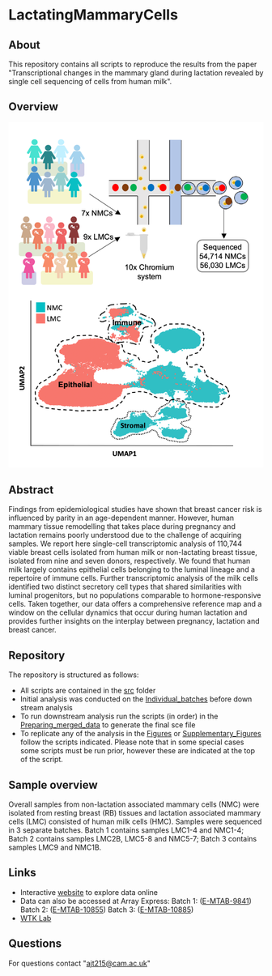# LactatingMammaryCells

## About
This repository contains all scripts to reproduce the results from the paper "Transcriptional changes in the mammary gland during lactation revealed by single cell sequencing of cells from human milk".

## Overview
![](MilkCells.png)

## Abstract
Findings from epidemiological studies have shown that breast cancer risk is influenced by parity in an age-dependent manner. However, human mammary tissue remodelling that takes place during pregnancy and lactation remains poorly understood due to the challenge of acquiring samples. We report here single-cell transcriptomic analysis of 110,744 viable breast cells isolated from human milk or non-lactating breast tissue, isolated from nine and seven donors, respectively. We found that human milk largely contains epithelial cells belonging to the luminal lineage and a repertoire of immune cells. Further transcriptomic analysis of the milk cells identified two distinct secretory cell types that shared similarities with luminal progenitors, but no populations comparable to hormone-responsive cells. Taken together, our data offers a comprehensive reference map and a window on the cellular dynamics that occur during human lactation and provides further insights on the interplay between pregnancy, lactation and breast cancer.

## Repository
The repository is structured as follows:

- All scripts are contained in the [src](src/) folder
- Initial analysis was conducted on the [Individual_batches](src/1_Individual_batches) before down stream analysis
- To run downstream analysis run the scripts (in order) in the [Preparing_merged_data](src/2_Preparing_merged_data) to generate the final sce file
- To replicate any of the analysis in the [Figures](src/3a_Figures) or [Supplementary_Figures](src/3b_Supplementary_Figs) follow the scripts indicated. Please note that in some special cases some scripts must be run prior, however these are indicated at the top of the script.

## Sample overview
Overall samples from non-lactation associated mammary cells (NMC) were isolated from resting breast (RB) tissues and lactation associated mammary cells (LMC) consisted of human milk cells (HMC). Samples were sequenced in 3 separate batches. Batch 1 contains samples LMC1-4 and NMC1-4; Batch 2 contains samples LMC2B, LMC5-8 and NMC5-7; Batch 3 contains samples LMC9 and NMC1B.

## Links
- Interactive [website](http://marionilab.cruk.cam.ac.uk/mammaryGland/) to explore data online
- Data can also be accessed at Array Express: 
Batch 1: ([E-MTAB-9841](http://www.ebi.ac.uk/arrayexpress/experiments/E-MTAB-9841))
Batch 2: ([E-MTAB-10855](http://www.ebi.ac.uk/arrayexpress/experiments/E-MTAB-10855))
Batch 3: ([E-MTAB-10885](http://www.ebi.ac.uk/arrayexpress/experiments/E-MTAB-10885))
- [WTK Lab](https://www.phar.cam.ac.uk/research/Khaled)

## Questions
For questions contact "ajt215@cam.ac.uk"